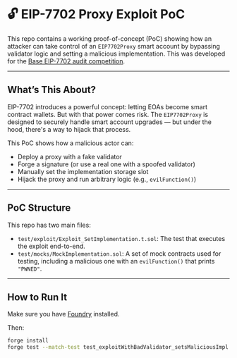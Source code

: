 # 🔓 EIP-7702 Proxy Exploit PoC

This repo contains a working proof-of-concept (PoC) showing how an attacker can take control of an `EIP7702Proxy` smart account by bypassing validator logic and setting a malicious implementation. This was developed for the [Base EIP-7702 audit competition](https://github.com/base/eip-7702-proxy).

---

##  What’s This About?

EIP-7702 introduces a powerful concept: letting EOAs become smart contract wallets. But with that power comes risk. The `EIP7702Proxy` is designed to securely handle smart account upgrades — but under the hood, there's a way to hijack that process.

This PoC shows how a malicious actor can:

- Deploy a proxy with a fake validator
- Forge a signature (or use a real one with a spoofed validator)
- Manually set the implementation storage slot
- Hijack the proxy and run arbitrary logic (e.g., `evilFunction()`)

---

##  PoC Structure

This repo has two main files:

- `test/exploit/Exploit_SetImplementation.t.sol`: The test that executes the exploit end-to-end.
- `test/mocks/MockImplementation.sol`: A set of mock contracts used for testing, including a malicious one with an `evilFunction()` that prints `"PWNED"`.

---

##  How to Run It

Make sure you have [Foundry](https://book.getfoundry.sh/getting-started/installation) installed.

Then:

```bash
forge install
forge test --match-test test_exploitWithBadValidator_setsMaliciousImpl -vvvv
